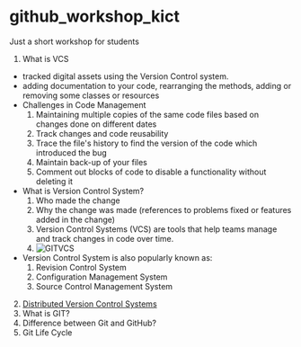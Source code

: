 # github_workshop_kict
Just a short workshop for students

1. What is VCS
- tracked digital assets using the Version Control system.
- adding documentation to your code, rearranging the methods, adding or removing some classes or resources
- Challenges in Code Management
  1. Maintaining multiple copies of the same code files based on changes done on different dates
  2. Track changes and code reusability 
  3. Trace the file's history to find the version of the code which introduced the bug
  4. Maintain back-up of your files 
  5. Comment out blocks of code to disable a functionality without deleting it 
- What is Version Control System?
  1. Who made the change
  2. Why the change was made (references to problems fixed or features added in the change)
  3. Version Control Systems (VCS) are tools that help teams manage and track changes in code over time.
  4. ![GITVCS](https://www.toolsqa.com/gallery/Git/1%20Version%20Control%20System.png)
- Version Control System is also popularly known as:
  1. Revision Control System
  2. Configuration Management System
  3. Source Control Management System


2. [Distributed Version Control Systems](./Distributed_Version_Control_Systems) 
3. What is GIT?
4. Difference between Git and GitHub?
5. Git Life Cycle 
